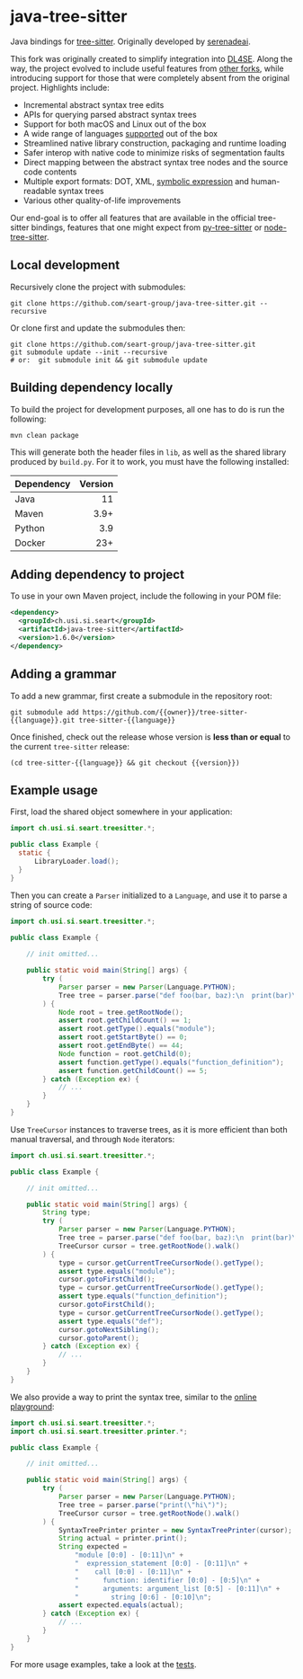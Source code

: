 # java-tree-sitter

Java bindings for [tree-sitter](https://tree-sitter.github.io/tree-sitter/).
Originally developed by [serenadeai](https://github.com/serenadeai).

This fork was originally created to simplify integration into [DL4SE](https://github.com/seart-group/DL4SE).
Along the way, the project evolved to include useful features from [other forks](https://github.com/jakobkhansen/java-tree-sitter),
while introducing support for those that were completely absent from the original project.
Highlights include:

- Incremental abstract syntax tree edits
- APIs for querying parsed abstract syntax trees
- Support for both macOS and Linux out of the box
- A wide range of languages [supported](.gitmodules) out of the box
- Streamlined native library construction, packaging and runtime loading
- Safer interop with native code to minimize risks of segmentation faults
- Direct mapping between the abstract syntax tree nodes and the source code contents
- Multiple export formats: DOT, XML, [symbolic expression](https://en.wikipedia.org/wiki/S-expression) and human-readable syntax trees
- Various other quality-of-life improvements

Our end-goal is to offer all features that are available in the official tree-sitter bindings,
features that one might expect from [py-tree-sitter](https://github.com/tree-sitter/py-tree-sitter) or
[node-tree-sitter](https://github.com/tree-sitter/node-tree-sitter).

## Local development

Recursively clone the project with submodules:

```shell
git clone https://github.com/seart-group/java-tree-sitter.git --recursive
```

Or clone first and update the submodules then:

```shell   
git clone https://github.com/seart-group/java-tree-sitter.git
git submodule update --init --recursive  
# or:  git submodule init && git submodule update
```

## Building dependency locally

To build the project for development purposes, all one has to do is run the following:

```shell
mvn clean package
```

This will generate both the header files in `lib`, as well as the shared library produced by `build.py`.
For it to work, you must have the following installed:

| Dependency | Version |
|:-----------|--------:|
| Java       |      11 |
| Maven      |    3.9+ |
| Python     |     3.9 |
| Docker     |     23+ |

## Adding dependency to project

To use in your own Maven project, include the following in your POM file:

```xml
<dependency>
  <groupId>ch.usi.si.seart</groupId>
  <artifactId>java-tree-sitter</artifactId>
  <version>1.6.0</version>
</dependency>
```

## Adding a grammar

To add a new grammar, first create a submodule in the repository root:

```shell
git submodule add https://github.com/{{owner}}/tree-sitter-{{language}}.git tree-sitter-{{language}}
```

Once finished, check out the release whose version is **less than or equal** to the current `tree-sitter` release:
```shell
(cd tree-sitter-{{language}} && git checkout {{version}})
```

## Example usage

First, load the shared object somewhere in your application:

```java
import ch.usi.si.seart.treesitter.*;

public class Example {
  static {
      LibraryLoader.load();
  }
}
```

Then you can create a `Parser` initialized to a `Language`, and use it to parse a string of source code:

```java
import ch.usi.si.seart.treesitter.*;

public class Example {
    
    // init omitted...

    public static void main(String[] args) {
        try (
            Parser parser = new Parser(Language.PYTHON);
            Tree tree = parser.parse("def foo(bar, baz):\n  print(bar)\n  print(baz)")
        ) {
            Node root = tree.getRootNode();
            assert root.getChildCount() == 1;
            assert root.getType().equals("module");
            assert root.getStartByte() == 0;
            assert root.getEndByte() == 44;
            Node function = root.getChild(0);
            assert function.getType().equals("function_definition");
            assert function.getChildCount() == 5;
        } catch (Exception ex) {
            // ...
        }
    }
}
```

Use `TreeCursor` instances to traverse trees, as it is more efficient than both manual traversal, and through `Node` iterators:

```java
import ch.usi.si.seart.treesitter.*;

public class Example {

    // init omitted...

    public static void main(String[] args) {
        String type;
        try (
            Parser parser = new Parser(Language.PYTHON);
            Tree tree = parser.parse("def foo(bar, baz):\n  print(bar)\n  print(baz)");
            TreeCursor cursor = tree.getRootNode().walk()
        ) {
            type = cursor.getCurrentTreeCursorNode().getType();
            assert type.equals("module");
            cursor.gotoFirstChild();
            type = cursor.getCurrentTreeCursorNode().getType();
            assert type.equals("function_definition");
            cursor.gotoFirstChild();
            type = cursor.getCurrentTreeCursorNode().getType();
            assert type.equals("def");
            cursor.gotoNextSibling();
            cursor.gotoParent();
        } catch (Exception ex) {
            // ...
        }
    }
}
```

We also provide a way to print the syntax tree, similar to the [online playground](https://tree-sitter.github.io/tree-sitter/playground):

```java
import ch.usi.si.seart.treesitter.*;
import ch.usi.si.seart.treesitter.printer.*;

public class Example {

    // init omitted...

    public static void main(String[] args) {
        try (
            Parser parser = new Parser(Language.PYTHON);
            Tree tree = parser.parse("print(\"hi\")");
            TreeCursor cursor = tree.getRootNode().walk()
        ) {
            SyntaxTreePrinter printer = new SyntaxTreePrinter(cursor);
            String actual = printer.print();
            String expected =
                "module [0:0] - [0:11]\n" +
                "  expression_statement [0:0] - [0:11]\n" +
                "    call [0:0] - [0:11]\n" +
                "      function: identifier [0:0] - [0:5]\n" +
                "      arguments: argument_list [0:5] - [0:11]\n" +
                "        string [0:6] - [0:10]\n";
            assert expected.equals(actual);
        } catch (Exception ex) {
            // ...
        }
    }
}
```

For more usage examples, take a look at the [tests](src/test/java/usi/si/seart/treesitter).
